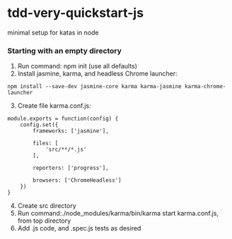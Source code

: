 # tdd-very-quickstart-js
minimal setup for katas in node

### Starting with an empty directory
1) Run command: npm init (use all defaults)
2) Install jasmine, karma, and headless Chrome launcher:

```npm install --save-dev jasmine-core karma karma-jasmine karma-chrome-launcher```

3) Create file karma.conf.js:

```
module.exports = function(config) {
    config.set({
        frameworks: ['jasmine'],

        files: [
            'src/**/*.js'
        ],

        reporters: ['progress'],

        browsers: ['ChromeHeadless']
    })
}
```
4) Create src directory
5) Run command:./node_modules/karma/bin/karma start karma.conf.js, from top directory
6) Add .js code, and .spec.js tests as desired
